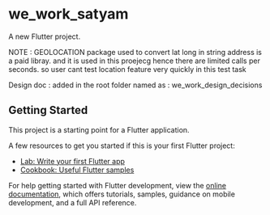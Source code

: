 # we_work_satyam

A new Flutter project.

NOTE : GEOLOCATION package used to convert lat long in string address is a paid libray. and it is used in this proejecg
hence there are limited calls per seconds. so user cant test location feature very quickly in this test task

Design doc : added in the root folder named as : we_work_design_decisions

## Getting Started

This project is a starting point for a Flutter application.

A few resources to get you started if this is your first Flutter project:

- [Lab: Write your first Flutter app](https://docs.flutter.dev/get-started/codelab)
- [Cookbook: Useful Flutter samples](https://docs.flutter.dev/cookbook)

For help getting started with Flutter development, view the
[online documentation](https://docs.flutter.dev/), which offers tutorials,
samples, guidance on mobile development, and a full API reference.
